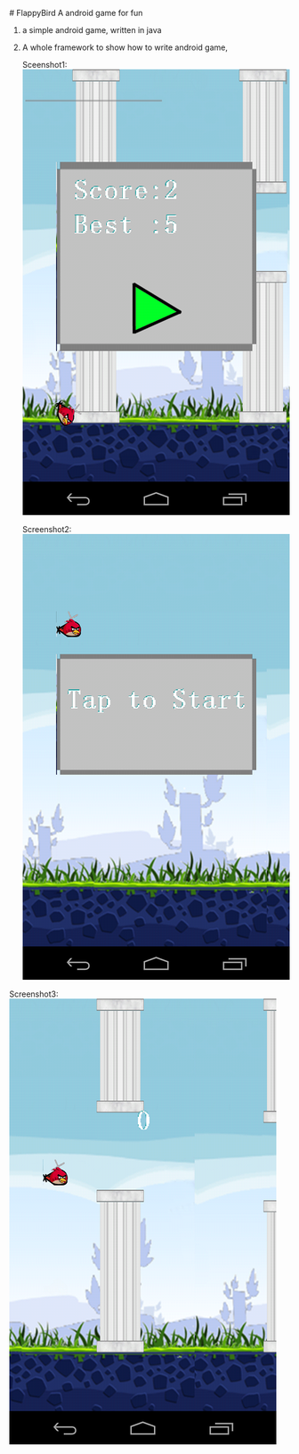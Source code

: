 
<html>

<body>
	<p>
	# FlappyBird
A android game for fun

1. a simple android game, written in java
2. A whole framework to show how to write android game, 
	</p>
	
	Sceenshot1:<br/>
	![image](https://github.com/kimikan/FlappyBird/blob/master/480800/device-2014-03-02-000112.png)
	
	Screenshot2:<br/>
	![image](https://github.com/kimikan/FlappyBird/blob/master/480800/device-2014-03-02-000030.png)
	
  Screenshot3:<br/>
  ![image](https://github.com/kimikan/FlappyBird/blob/master/480800/device-2014-03-02-000133.png)
  </p>
</body>
</html>

